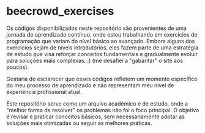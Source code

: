 # beecrowd_exercises 

Os códigos disponibilizados neste repositório são provenientes de uma jornada de aprendizado contínuo, onde estou trabalhando em exercícios de programação que variam do nível básico ao avançado. Embora alguns dos exercícios sejam de níveis introdutórios, eles fazem parte de uma estratégia de estudo que visa reforçar conceitos fundamentais e gradualmente evoluir para soluções mais complexas. :) (me desafiei a "gabaritar" o site aos poucos). 

Gostaria de esclarecer que esses códigos refletem um momento específico do meu processo de aprendizado e não representam meu nível de experiência profissional atual.

Este repositório serve como um arquivo acadêmico e de estudo, onde a "melhor forma de resolver" os problemas não foi o foco principal. O objetivo é revisar e praticar conceitos básicos, sem necessariamente adotar as soluções mais otimizadas ou seguir as melhores práticas. 

